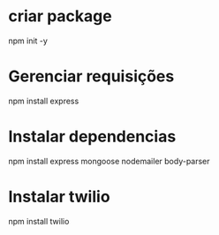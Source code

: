 # criar package
npm init -y

# Gerenciar requisições
npm install express

# Instalar dependencias
npm install express mongoose nodemailer body-parser

# Instalar twilio
npm install twilio